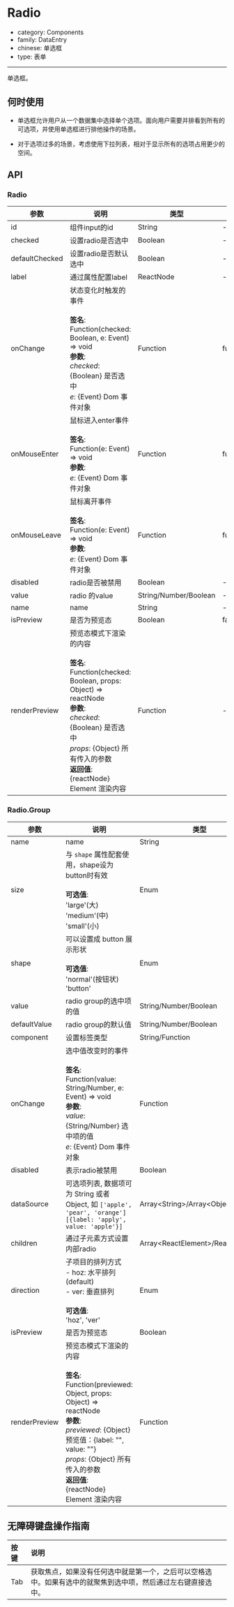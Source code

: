 # Radio

-   category: Components
-   family: DataEntry
-   chinese: 单选框
-   type: 表单

---

单选框。

## 何时使用

-   单选框允许用户从一个数据集中选择单个选项。面向用户需要并排看到所有的可选项，并使用单选框进行排他操作的场景。

-   对于选项过多的场景，考虑使用下拉列表，相对于显示所有的选项占用更少的空间。

## API

### Radio

| 参数             | 说明                                                                                                                                                                                                             | 类型                    | 默认值       |
| -------------- | -------------------------------------------------------------------------------------------------------------------------------------------------------------------------------------------------------------- | --------------------- | --------- |
| id             | 组件input的id                                                                                                                                                                                                     | String                | -         |
| checked        | 设置radio是否选中                                                                                                                                                                                                    | Boolean               | -         |
| defaultChecked | 设置radio是否默认选中                                                                                                                                                                                                  | Boolean               | -         |
| label          | 通过属性配置label                                                                                                                                                                                                    | ReactNode             | -         |
| onChange       | 状态变化时触发的事件<br/><br/>**签名**:<br/>Function(checked: Boolean, e: Event) => void<br/>**参数**:<br/>_checked_: {Boolean} 是否选中<br/>_e_: {Event} Dom 事件对象                                                               | Function              | func.noop |
| onMouseEnter   | 鼠标进入enter事件<br/><br/>**签名**:<br/>Function(e: Event) => void<br/>**参数**:<br/>_e_: {Event} Dom 事件对象                                                                                                              | Function              | func.noop |
| onMouseLeave   | 鼠标离开事件<br/><br/>**签名**:<br/>Function(e: Event) => void<br/>**参数**:<br/>_e_: {Event} Dom 事件对象                                                                                                                   | Function              | func.noop |
| disabled       | radio是否被禁用                                                                                                                                                                                                     | Boolean               | -         |
| value          | radio 的value                                                                                                                                                                                                   | String/Number/Boolean | -         |
| name           | name                                                                                                                                                                                                           | String                | -         |
| isPreview      | 是否为预览态                                                                                                                                                                                                         | Boolean               | false     |
| renderPreview  | 预览态模式下渲染的内容<br/><br/>**签名**:<br/>Function(checked: Boolean, props: Object) => reactNode<br/>**参数**:<br/>_checked_: {Boolean} 是否选中<br/>_props_: {Object} 所有传入的参数<br/>**返回值**:<br/>{reactNode} Element 渲染内容<br/> | Function              | -         |

### Radio.Group

| 参数            | 说明                                                                                                                                                                                                                                     | 类型                                  | 默认值      |
| ------------- | -------------------------------------------------------------------------------------------------------------------------------------------------------------------------------------------------------------------------------------- | ----------------------------------- | -------- |
| name          | name                                                                                                                                                                                                                                   | String                              | -        |
| size          | 与 `shape` 属性配套使用，shape设为button时有效<br/><br/>**可选值**:<br/>'large'(大)<br/>'medium'(中)<br/>'small'(小)                                                                                                                                      | Enum                                | 'medium' |
| shape         | 可以设置成 button 展示形状<br/><br/>**可选值**:<br/>'normal'(按钮状)<br/>'button'                                                                                                                                                                     | Enum                                | -        |
| value         | radio group的选中项的值                                                                                                                                                                                                                      | String/Number/Boolean               | -        |
| defaultValue  | radio group的默认值                                                                                                                                                                                                                        | String/Number/Boolean               | -        |
| component     | 设置标签类型                                                                                                                                                                                                                                 | String/Function                     | 'div'    |
| onChange      | 选中值改变时的事件<br/><br/>**签名**:<br/>Function(value: String/Number, e: Event) => void<br/>**参数**:<br/>_value_: {String/Number} 选中项的值<br/>_e_: {Event} Dom 事件对象                                                                               | Function                            | () => {} |
| disabled      | 表示radio被禁用                                                                                                                                                                                                                             | Boolean                             | -        |
| dataSource    | 可选项列表, 数据项可为 String 或者 Object, 如 `['apple', 'pear', 'orange']` `[{label: 'apply', value: 'apple'}]`                                                                                                                                    | Array&lt;String>/Array&lt;Object>   | \[]      |
| children      | 通过子元素方式设置内部radio                                                                                                                                                                                                                       | Array&lt;ReactElement>/ReactElement | -        |
| direction     | 子项目的排列方式<br/>- hoz: 水平排列 (default)<br/>- ver: 垂直排列<br/><br/>**可选值**:<br/>'hoz', 'ver'                                                                                                                                                  | Enum                                | 'hoz'    |
| isPreview     | 是否为预览态                                                                                                                                                                                                                                 | Boolean                             | false    |
| renderPreview | 预览态模式下渲染的内容<br/><br/>**签名**:<br/>Function(previewed: Object, props: Object) => reactNode<br/>**参数**:<br/>_previewed_: {Object} 预览值：{label: "", value: ""}<br/>_props_: {Object} 所有传入的参数<br/>**返回值**:<br/>{reactNode} Element 渲染内容<br/> | Function                            | -        |

## 无障碍键盘操作指南

| 按键  | 说明                                                     |
| :-- | :----------------------------------------------------- |
| Tab | 获取焦点，如果没有任何选中就是第一个，之后可以空格选中。如果有选中的就聚焦到选中项，然后通过左右键直接选中。 |

